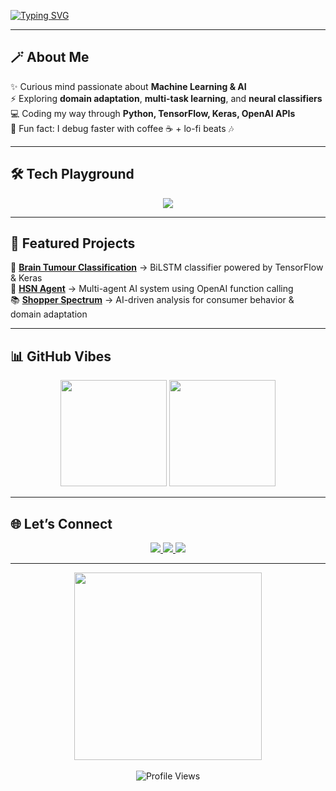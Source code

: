 <!-- Typing animation -->
[![Typing SVG](https://readme-typing-svg.herokuapp.com?font=Fira+Code&size=28&pause=1000&color=F73C3C&center=true&vCenter=true&width=800&lines=Hey+there!+I'm+Arunov+Chakraborty+%F0%9F%91%8B;AI+%26+ML+Enthusiast+%F0%9F%A4%96;Lifelong+Learner+%F0%9F%93%9A;Building+cool+stuff+with+OpenAI+%E2%9C%A8)](https://git.io/typing-svg)

---

## 🪄 About Me
✨ Curious mind passionate about **Machine Learning & AI**  
⚡ Exploring **domain adaptation**, **multi-task learning**, and **neural classifiers**  
💻 Coding my way through **Python, TensorFlow, Keras, OpenAI APIs**  
🎯 Fun fact: I debug faster with coffee ☕ + lo-fi beats 🎶  

---

## 🛠️ Tech Playground  

<p align="center">
  <img src="https://skillicons.dev/icons?i=python,tensorflow,keras,jupyter,git,github,vscode&theme=dark" />
</p>

---

## 🚀 Featured Projects

🌟 **[Brain Tumour Classification](https://github.com/SunnyUI-cyberhead/brain-tumour-classification)** → BiLSTM classifier powered by TensorFlow & Keras  
🤖 **[HSN Agent](https://github.com/SunnyUI-cyberhead/HSNAgent)** → Multi-agent AI system using OpenAI function calling  
📚 **[Shopper Spectrum](https://github.com/SunnyUI-cyberhead/Shopper-Spectrum)** → AI-driven analysis for consumer behavior & domain adaptation  

---

## 📊 GitHub Vibes  

<div align="center">
  <img src="https://github-readme-stats.vercel.app/api?username=SunnyUI-cyberhead&show_icons=true&theme=radical&count_private=true" height="170"/>
  <img src="https://github-readme-streak-stats.herokuapp.com?user=SunnyUI-cyberhead&theme=radical" height="170"/>
</div>

---

## 🌐 Let’s Connect  

<p align="center">
  <a href="mailto:your.email@example.com">
    <img src="https://img.shields.io/badge/Gmail-D14836?style=for-the-badge&logo=gmail&logoColor=white"/>
  </a>
  <a href="https://www.linkedin.com/in/YOUR-LINKEDIN/">
    <img src="https://img.shields.io/badge/LinkedIn-%230A66C2.svg?style=for-the-badge&logo=linkedin&logoColor=white"/>
  </a>
  <a href="https://github.com/SunnyUI-cyberhead">
    <img src="https://img.shields.io/badge/GitHub-000000?style=for-the-badge&logo=github&logoColor=white"/>
  </a>
</p>

---

<div align="center">
  <img src="https://media.giphy.com/media/l0MYEqEzwMWFCg8rm/giphy.gif" width="300"/>
  <br><br>
  <img src="https://komarev.com/ghpvc/?username=SunnyUI-cyberhead&label=Profile%20Views&color=ff69b4&style=flat-square" alt="Profile Views"/>
</div>
